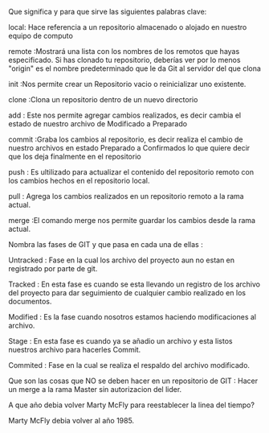 Que significa y para que sirve las siguientes palabras clave:

local: Hace referencia a un repositorio almacenado o alojado en nuestro
equipo de computo

remote :Mostrará una lista con los nombres de los remotos que hayas especificado.
Si has clonado tu repositorio, deberías ver por lo menos "origin" es el nombre
predeterminado que le da Git al servidor del que clona

init :Nos permite crear un Repositorio vacio o reinicializar uno existente.

clone :Clona un repositorio dentro de un nuevo directorio

add : Este nos permite agregar cambios realizados, es decir cambia el estado de
nuestro archivo de Modificado a Preparado

commit :Graba los cambios al repositorio, es decir realiza el cambio de nuestro
archivos en estado Preparado a Confirmados lo que quiere decir que los deja
finalmente en el repositorio

push : Es ultilizado para actualizar el contenido del repositorio
remoto con los cambios hechos en el repositorio local.

pull : Agrega los cambios realizados en un repositorio remoto a la rama actual.

merge :El comando merge nos permite guardar los cambios desde la rama actual.


Nombra las fases de GIT y que pasa en cada una de ellas :

Untracked : Fase en la cual los archivo del proyecto aun no estan en registrado
por parte de git.

Tracked : En esta fase es cuando se esta llevando un registro de los archivo del
proyecto para dar seguimiento de cualquier cambio realizado en los documentos.

Modified : Es la fase cuando nosotros estamos haciendo modificaciones al archivo.

Stage : En esta fase es cuando ya se añadio un archivo y esta listos nuestros
archivo para hacerles Commit.

Commited : Fase en la cual se realiza el respaldo del archivo modificado.

Que son las cosas que NO se deben hacer en un repositorio de GIT :
Hacer un merge a la rama Master sin autorizacion del lider.

A que año debia volver Marty McFly para reestablecer la linea del tiempo?

Marty McFly debia volver al año 1985.
